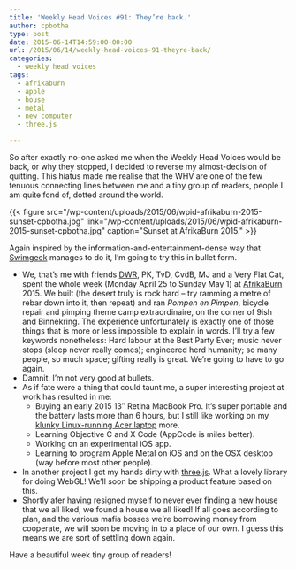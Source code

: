```yaml
---
title: 'Weekly Head Voices #91: They’re back.'
author: cpbotha
type: post
date: 2015-06-14T14:59:00+00:00
url: /2015/06/14/weekly-head-voices-91-theyre-back/
categories:
  - weekly head voices
tags:
  - afrikaburn
  - apple
  - house
  - metal
  - new computer
  - three.js

---
```

So after exactly no-one asked me when the Weekly Head Voices would be back, or why they stopped, I decided to reverse my almost-decision of quitting. This hiatus made me realise that the WHV are one of the few tenuous connecting lines between me and a tiny group of readers, people I am quite fond of, dotted around the world.

{{< figure src="/wp-content/uploads/2015/06/wpid-afrikaburn-2015-sunset-cpbotha.jpg" link="/wp-content/uploads/2015/06/wpid-afrikaburn-2015-sunset-cpbotha.jpg" caption="Sunset at AfrikaBurn 2015." >}}


Again inspired by the information-and-entertainment-dense way that [Swimgeek][2] manages to do it, I’m going to try this in bullet form. 

<ul class="org-ul">
<li>
    We, that’s me with friends <a href="http://dewijnrecensent.nl/">DWR</a>, PK, TvD, CvdB, MJ and a Very Flat Cat, spent the whole week (Monday April 25 to Sunday May 1) at <a href="http://afrikaburn.com/">AfrikaBurn</a> 2015. We built (the desert truly is rock hard – try ramming a metre of rebar down into it, then repeat) and ran <i>Pompen en Pimpen</i>, bicycle repair and pimping theme camp extraordinaire, on the corner of 9ish and Binnekring. The experience unfortunately is exactly one of those things that is more or less impossible to explain in words. I’ll try a few keywords nonetheless: Hard labour at the Best Party Ever; music never stops (sleep never really comes); engineered herd humanity; so many people, so much space; gifting really is great. We’re going to have to go again.
  </li>
<li>
    Damnit. I’m not very good at bullets.
  </li>
<li>
    As if fate were a thing that could taunt me, a super interesting project at work has resulted in me: <ul class="org-ul">
<li>
        Buying an early 2015 13″ Retina MacBook Pro. It’s super portable and the battery lasts more than 6 hours, but I still like working on my <a href="http://vxlabs.com/2013/03/24/acer-v3-571g-fullhd-ips-superb-priceperformance-linux-development-laptop/">klunky Linux-running Acer laptop</a> more.
      </li>
<li>
        Learning Objective C and X Code (AppCode is miles better).
      </li>
<li>
        Working on an experimental iOS app.
      </li>
<li>
        Learning to program Apple Metal on iOS and on the OSX desktop (way before most other people).
      </li>
</ul>
</li>
<li>
    In another project I got my hands dirty with <a href="http://threejs.org/">three.js</a>. What a lovely library for doing WebGL! We’ll soon be shipping a product feature based on this.
  </li>
<li>
    Shortly afer having resigned myself to never ever finding a new house that we all liked, we found a house we all liked! If all goes according to plan, and the various mafia bosses we’re borrowing money from cooperate, we will soon be moving in to a place of our own. I guess this means we are sort of settling down again.
  </li>
</ul>

Have a beautiful week tiny group of readers!

 [1]: http://cpbotha.net/wp-content/uploads/2015/06/wpid-afrikaburn-2015-sunset-cpbotha-300x225.jpg
 [2]: http://www.swimgeek.com/blog/
